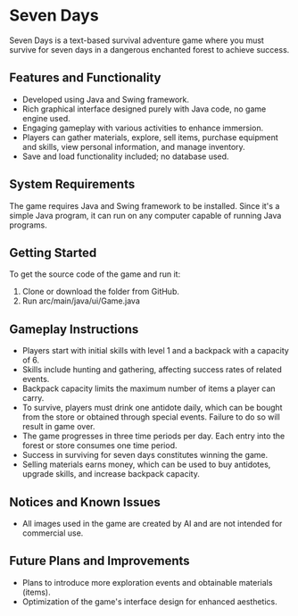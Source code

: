 # Seven Days

Seven Days is a text-based survival adventure game where you must survive for seven days in a dangerous enchanted forest to achieve success.

## Features and Functionality

- Developed using Java and Swing framework.
- Rich graphical interface designed purely with Java code, no game engine used.
- Engaging gameplay with various activities to enhance immersion.
- Players can gather materials, explore, sell items, purchase equipment and skills, view personal information, and manage inventory.
- Save and load functionality included; no database used.

## System Requirements

The game requires Java and Swing framework to be installed. Since it's a simple Java program, it can run on any computer capable of running Java programs.

## Getting Started

To get the source code of the game and run it:

1. Clone or download the folder from GitHub.
2. Run arc/main/java/ui/Game.java

## Gameplay Instructions

- Players start with initial skills with level 1 and a backpack with a capacity of 6.
- Skills include hunting and gathering, affecting success rates of related events.
- Backpack capacity limits the maximum number of items a player can carry.
- To survive, players must drink one antidote daily, which can be bought from the store or obtained through special events. Failure to do so will result in game over.
- The game progresses in three time periods per day. Each entry into the forest or store consumes one time period.
- Success in surviving for seven days constitutes winning the game.
- Selling materials earns money, which can be used to buy antidotes, upgrade skills, and increase backpack capacity.

## Notices and Known Issues

- All images used in the game are created by AI and are not intended for commercial use.

## Future Plans and Improvements

- Plans to introduce more exploration events and obtainable materials (items).
- Optimization of the game's interface design for enhanced aesthetics.

